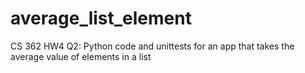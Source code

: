 # average_list_element
CS 362 HW4 Q2: Python code and unittests for an app that takes the average value of elements in a list
